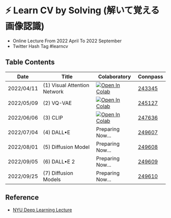 # ⚡️ Learn CV by Solving (解いて覚える画像認識)
- Online Lecture From 2022 April To 2022 September
- Twitter Hash Tag #learncv 

## Table Contents 

| Date       | Title                        | Colaboratory                                                                                                                                                        | Connpass                                                    |
| ---------- | ---------------------------- | ------------------------------------------------------------------------------------------------------------------------------------------------------------------- | ----------------------------------------------------------- |
| 2022/04/11 | (1) Visual Attention Network | [![Open In Colab](https://colab.research.google.com/assets/colab-badge.svg)](https://colab.research.google.com/drive/1L5UeV_StRK9YnDetClmpWQVErlBxcUg5?usp=sharing) | [243345](https://paper-and-code.connpass.com/event/243345/) |
| 2022/05/09 | (2) VQ-VAE                   | [![Open In Colab](https://colab.research.google.com/assets/colab-badge.svg)](https://colab.research.google.com/drive/1js6t19QJnJvDNrTms3TuaTZKTw7-WjnD?usp=sharing) | [245127](https://paper-and-code.connpass.com/event/245127/) |
| 2022/06/06 | (3) CLIP                     | [![Open In Colab](https://colab.research.google.com/assets/colab-badge.svg)](https://colab.research.google.com/drive/1aHy0JNS7L3E9BmWDywOm_LfUEpjAQj4n?usp=sharing) | [247636](https://paper-and-code.connpass.com/event/247636/) |
| 2022/07/04 | (4) DALL•E                   | Preparing Now...                                                                                                                                                    | [249607](https://paper-and-code.connpass.com/event/249607/) |
| 2022/08/01 | (5) Diffusion Model          | Preparing Now...                                                                                                                                                    | [249608](https://paper-and-code.connpass.com/event/249608/) |
| 2022/09/05 | (6) DALL•E 2                 | Preparing Now...                                                                                                                                                    | [249609](https://paper-and-code.connpass.com/event/249609/) |
| 2022/09/25 | (7) Diffusion Models         | Preparing Now...                                                                                                                                                    | [249610](https://paper-and-code.connpass.com/event/249610/) |

## Reference 
- [NYU Deep Learning Lecture](https://github.com/Atcold/NYU-DLSP21)

